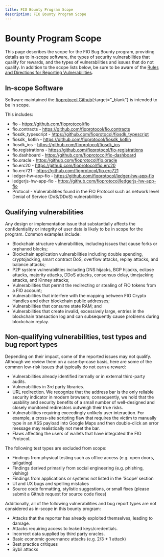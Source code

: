 ```yaml
---
title: FIO Bounty Program Scope
description: FIO Bounty Program Scope
---
```

# Bounty Program Scope

This page describes the scope for the FIO Bug Bounty program, providing details as to in-scope software, the types of security vulnerabilities that qualify for rewards, and the types of vulnerabilities and issues that do not qualify.  In addition to the scope lists below, be sure to be aware of the [Rules and Directions for Reporting Vulnerabilities]({{site.baseurl}}/docs//chain/bounty-howto).
## In-scope Software

Software maintained the [fioprotocol Github](https://github.com/fioprotocol/bp-tools){:target="_blank"} is intended to be in scope. 

This includes:

* fio -  https://github.com/fioprotocol/fio
* fio.contracts - https://github.com/fioprotocol/fio.contracts
* fiosdk_typescript - https://github.com/fioprotocol/fiosdk_typescript
* fiosdk_ kotlin - https://github.com/fioprotocol/fiosdk_kotlin
* fiosdk_ios - https://github.com/fioprotocol/fiosdk_ios
* fio.registrations - https://github.com/fioprotocol/fio-registrations
* fio.dashboard - https://github.com/fioprotocol/fio-dashboard
* fio.oracle - https://github.com/fioprotocol/fio.oracle
* fio.erc20 - https://github.com/fioprotocol/fio.erc20
* fio.erc721 - https://github.com/fioprotocol/fio.erc721
* ledger-hw-app-fio - https://github.com/fioprotocol/ledger-hw-app-fio
* ledgerjs-hw-app-fio - https://github.com/fioprotocol/ledgerjs-hw-app-fio
* Protocol - Vulnerabilities found in the FIO Protocol such as network level Denial of Service (DoS/DDoS) vulnerabilities

## Qualifying vulnerabilities

Any design or implementation issue that substantially affects the confidentiality or integrity of user data is likely to be in scope for the program. Common examples include:

* Blockchain structure vulnerabilities, including issues that cause forks or orphaned blocks;
* Blockchain application vulnerabilities including double spending, cryptojacking, smart contract DoS, overflow attacks, replay attacks, and balance attacks;
* P2P system vulnerabilities including DNS hijacks, BGP hijacks, eclipse attacks, majority attacks, DDoS attacks, consensus delay, timejacking attacks, and Kinney attacks;
* Vulnerabilities that permit the redirecting or stealing of FIO tokens from a FIO account;
* Vulnerabilities that interfere with the mapping between FIO Crypto Handles and other blockchain public addresses;
* Vulnerabilities that consume state RAM; and
* Vulnerabilities that create invalid, excessively large, entries in the blockchain transaction log and can subsequently cause problems during blockchain replay.

## Non-qualifying vulnerabilities, test types and bug report types

Depending on their impact, some of the reported issues may not qualify. Although we review them on a case-by-case basis, here are some of the common low-risk issues that typically do not earn a reward:

* Vulnerabilities already identified iternally or in external third-party audits.
* Vulnerabilities in 3rd party libraries.
* URL redirection. We recognize that the address bar is the only reliable security indicator in modern browsers; consequently, we hold that the usability and security benefits of a small number of well-designed and closely monitored redirectors outweigh their true risks.
* Vulnerabilities requiring exceedingly unlikely user interaction. For example, a cross-site scripting flaw that requires the victim to manually type in an XSS payload into Google Maps and then double-click an error message may realistically not meet the bar.
* Flaws affecting the users of wallets that have integrated the FIO Protocol.

The following test types are excluded from scope:

* Findings from physical testing such as office access (e.g. open doors, tailgating)
* Findings derived primarily from social engineering (e.g. phishing, vishing)
* Findings from applications or systems not listed in the ‘Scope’ section
* UI and UX bugs and spelling mistakes
* Source code formatting, stylistic suggestions, or small fixes (please submit a Github request for source code fixes)

Additionally, all of the following vulnerabilities and bug report types are not considered as in-scope in this bounty program:

* Attacks that the reporter has already exploited themselves, leading to damage.
* Attacks requiring access to leaked keys/credentials.
* Incorrect data supplied by third party oracles.
* Basic economic governance attacks (e.g. 2/3 + 1 attack)
* Best practice critiques
* Sybil attacks
